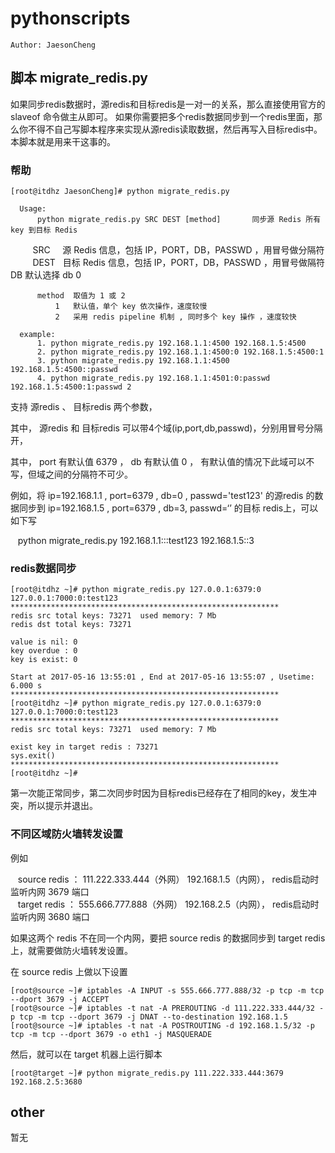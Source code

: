 # pythonscripts

    Author: JaesonCheng

## 脚本 migrate_redis.py

如果同步redis数据时，源redis和目标redis是一对一的关系，那么直接使用官方的 slaveof 命令做主从即可。
如果你需要把多个redis数据同步到一个redis里面，那么你不得不自己写脚本程序来实现从源redis读取数据，然后再写入目标redis中。本脚本就是用来干这事的。

### 帮助

    [root@itdhz JaesonCheng]# python migrate_redis.py

      Usage: 
          python migrate_redis.py SRC DEST [method]       同步源 Redis 所有 key 到目标 Redis 

          SRC     源 Redis 信息，包括 IP，PORT，DB，PASSWD ，用冒号做分隔符
          DEST    目标 Redis 信息，包括 IP，PORT，DB，PASSWD ，用冒号做隔符
          DB      默认选择 db 0
          
          method  取值为 1 或 2 
              1   默认值，单个 key 依次操作，速度较慢
              2   采用 redis pipeline 机制 , 同时多个 key 操作 ，速度较快
          
      example:
          1. python migrate_redis.py 192.168.1.1:4500 192.168.1.5:4500
          2. python migrate_redis.py 192.168.1.1:4500:0 192.168.1.5:4500:1
          3. python migrate_redis.py 192.168.1.1:4500 192.168.1.5:4500::passwd
          4. python migrate_redis.py 192.168.1.1:4501:0:passwd 192.168.1.5:4500:1:passwd 2

支持 源redis 、 目标redis 两个参数，

其中， 源redis 和 目标redis 可以带4个域(ip,port,db,passwd)，分别用冒号分隔开， 

其中， port 有默认值 6379 ， db 有默认值 0 ， 有默认值的情况下此域可以不写，但域之间的分隔符不可少。

例如，将 ip=192.168.1.1 , port=6379 , db=0 , passwd='test123' 的源redis 的数据同步到 ip=192.168.1.5 , port=6379 , db=3, passwd=‘’ 的目标 redis上，可以如下写

    python migrate_redis.py 192.168.1.1:::test123 192.168.1.5::3


### redis数据同步

    [root@itdhz ~]# python migrate_redis.py 127.0.0.1:6379:0 127.0.0.1:7000:0:test123
    ************************************************************
    redis src total keys: 73271  used memory: 7 Mb
    redis dst total keys: 73271 

    value is nil: 0 
    key overdue : 0 
    key is exist: 0 

    Start at 2017-05-16 13:55:01 , End at 2017-05-16 13:55:07 , Usetime: 6.000 s
    ************************************************************
    [root@itdhz ~]# python migrate_redis.py 127.0.0.1:6379:0 127.0.0.1:7000:0:test123
    ************************************************************
    redis src total keys: 73271  used memory: 7 Mb

    exist key in target redis : 73271 
    sys.exit()
    ************************************************************
    [root@itdhz ~]# 

第一次能正常同步，第二次同步时因为目标redis已经存在了相同的key，发生冲突，所以提示并退出。

### 不同区域防火墙转发设置

例如

    source redis ： 111.222.333.444（外网） 192.168.1.5（内网）， redis启动时监听内网 3679 端口  
    target redis ： 555.666.777.888（外网） 192.168.2.5（内网）， redis启动时监听内网 3680 端口  

如果这两个 redis 不在同一个内网，要把 source redis 的数据同步到 target redis 上，就需要做防火墙转发设置。  

在 source redis 上做以下设置

    [root@source ~]# iptables -A INPUT -s 555.666.777.888/32 -p tcp -m tcp --dport 3679 -j ACCEPT
    [root@source ~]# iptables -t nat -A PREROUTING -d 111.222.333.444/32 -p tcp -m tcp --dport 3679 -j DNAT --to-destination 192.168.1.5
    [root@source ~]# iptables -t nat -A POSTROUTING -d 192.168.1.5/32 -p tcp -m tcp --dport 3679 -o eth1 -j MASQUERADE

然后，就可以在 target 机器上运行脚本  

    [root@target ~]# python migrate_redis.py 111.222.333.444:3679 192.168.2.5:3680    

## other

暂无
